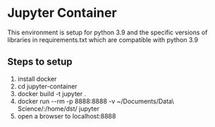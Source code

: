 # Jupyter Container

This environment is setup for python 3.9 and the specific versions of libraries in requirements.txt which are compatible with python 3.9

## Steps to setup

1. install docker
2. cd jupyter-container
3. docker build -t jupyter .
4. docker run --rm -p 8888:8888 -v ~/Documents/Data\ Science/:/home/dst/ jupyter
5. open a browser to localhost:8888
